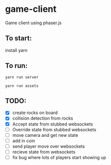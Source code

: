 # game-client
Game client using phaser.js


## To start:
install yarn


## To run:
`yarn run server`

`yarn run assets`

## TODO:
- [x] create rocks on board
- [x] collision detection from rocks
- [x] Accept state from stubbed websockets
- [ ] Override state from stubbed websockets 
- [ ] move camera and get new state
- [ ] add in coin
- [ ] send player move over websockets
- [ ] recieve state from websockets
- [ ] fix bug where lots of players start showing up
